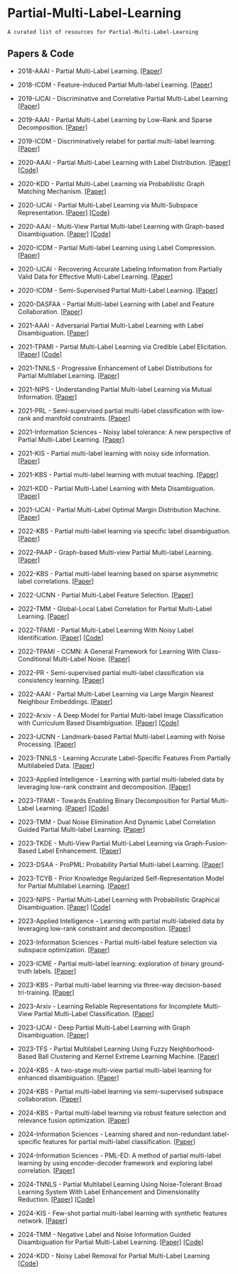 # Partial-Multi-Label-Learning
    A curated list of resources for Partial-Multi-Label-Learning
## Papers & Code
* 2018-AAAI - Partial Multi-Label Learning. [[Paper]](https://aaai.org/papers/11644-partial-multi-label-learning/)
- 2018-ICDM - Feature-induced Partial Multi-label Learning. [[Paper]](https://cs.gmu.edu/~carlotta/publications/ICDM18_fPML.pdf) 
* 2019-IJCAI - Discriminative and Correlative Partial Multi-Label Learning [[Paper]](https://www.ijcai.org/Proceedings/2019/0512.pdf)
- 2019-AAAI - Partial Multi-Label Learning by Low-Rank and Sparse Decomposition. [[Paper]](https://aaai.org/papers/05016-partial-multi-label-learning-by-low-rank-and-sparse-decomposition/)
* 2019-ICDM - Discriminatively relabel for partial multi-label learning. [[Paper]](https://ieeexplore.ieee.org/document/8970871)
- 2020-AAAI - Partial Multi-Label Learning with Label Distribution. [[Paper]](https://aaai.org/papers/06510-partial-multi-label-learning-with-label-distribution/) [[Code]](https://github.com/palm-ml/PML_LD)
* 2020-KDD - Partial Multi-Label Learning via Probabilistic Graph Matching Mechanism. [[Paper]](https://www.kdd.org/kdd2020/accepted-papers/view/partial-multi-label-learning-via-probabilistic-graph-matching-mechanism)
- 2020-IJCAI - Partial Multi-Label Learning via Multi-Subspace Representation. [[Paper]](https://www.ijcai.org/Proceedings/2020/0362.pdf) [[Code]](https://github.com/SZU-AdvTech-2022/046-Partial-Multi-label-Learning-via-Multi-subspace-Representation)
* 2020-AAAI - Multi-View Partial Multi-label Learning with Graph-based Disambiguation. [[Paper]](http://palm.seu.edu.cn/zhangml/files/AAAI'20b.pdf) [[Code]](https://palm.seu.edu.cn/zhangml/) 
- 2020-ICDM - Partial Multi-label Learning using Label Compression. [[Paper]](https://repository.kaust.edu.sa/server/api/core/bitstreams/eab71b27-5fb0-4ccb-b19f-ac8a393b377d/content)
* 2020-IJCAI - Recovering Accurate Labeling Information from Partially Valid Data for Effective Multi-Label Learning. [[Paper]](https://arxiv.org/pdf/2006.11488.pdf)
- 2020-ICDM - Semi-Supervised Partial Multi-Label Learning. [[Paper]](https://ieeexplore.ieee.org/abstract/document/9338377)
* 2020-DASFAA - Partial Multi-label Learning with Label and Feature Collaboration. [[Paper]](https://link.springer.com/chapter/10.1007/978-3-030-59410-7_41)
- 2021-AAAI - Adversarial Partial Multi-Label Learning with Label Disambiguation. [[Paper]](https://aaai.org/papers/10568-adversarial-partial-multi-label-learning-with-label-disambiguation/)
* 2021-TPAMI - Partial Multi-Label Learning via Credible Label Elicitation. [[Paper]](https://ieeexplore.ieee.org/document/9057438) [[Code]](https://palm.seu.edu.cn/zhangml/)
- 2021-TNNLS - Progressive Enhancement of Label Distributions for Partial Multilabel Learning. [[Paper]](https://ieeexplore.ieee.org/document/9615493)
* 2021-NIPS - Understanding Partial Multi-label Learning via Mutual Information. [[Paper]](https://proceedings.neurips.cc/paper/2021/file/217c0e01c1828e7279051f1b6675745d-Paper.pdf)
- 2021-PRL - Semi-supervised partial multi-label classification with low-rank and manifold constraints. [[Paper]](https://www.sciencedirect.com/science/article/pii/S0167865521002828)
* 2021-Information Sciences - Noisy label tolerance: A new perspective of Partial Multi-Label Learning. [[Paper]](https://www.sciencedirect.com/science/article/pii/S0020025520309294) 
- 2021-KIS - Partial multi-label learning with noisy side information. [[Paper]](https://link.springer.com/article/10.1007/s10115-020-01527-3)
* 2021-KBS - Partial multi-label learning with mutual teaching. [[Paper]](https://www.sciencedirect.com/science/article/pii/S095070512030753X)
- 2021-KDD - Partial Multi-Label Learning with Meta Disambiguation. [[Paper]](http://www.xiemk.pro/publication/kdd21-pmlmd.pdf)
* 2021-IJCAI - Partial Multi-Label Optimal Margin Distribution Machine. [[Paper]](https://www.ijcai.org/proceedings/2021/0303.pdf)
- 2022-KBS - Partial multi-label learning via specific label disambiguation. [[Paper]](https://www.sciencedirect.com/science/article/pii/S0950705122005391)
* 2022-PAAP - Graph-based Multi-view Partial Multi-label Learning. [[Paper]](https://ieeexplore.ieee.org/document/10010429/)
- 2022-KBS - Partial multi-label learning based on sparse asymmetric label correlations. [[Paper]](https://www.sciencedirect.com/science/article/pii/S0950705122002696) 
* 2022-IJCNN - Partial Multi-Label Feature Selection. [[Paper]](https://ieeexplore.ieee.org/abstract/document/9892133)
- 2022-TMM - Global-Local Label Correlation for Partial Multi-Label Learning. [[Paper]](https://ieeexplore.ieee.org/document/9343691)
* 2022-TPAMI - Partial Multi-Label Learning With Noisy Label Identification. [[Paper]](https://ieeexplore.ieee.org/abstract/document/9354590) [[Code]](http://milkxie.github.io/code/PMLNIcode.zip)
- 2022-TPAMI - CCMN: A General Framework for Learning With Class-Conditional Multi-Label Noise. [[Paper]](https://ieeexplore.ieee.org/document/9674931)
* 2022-PR - Semi-supervised partial multi-label classification via consistency learning. [[Paper]](https://www.sciencedirect.com/science/article/pii/S003132032200320X)
- 2022-AAAI - Partial Multi-Label Learning via Large Margin Nearest Neighbour Embeddings. [[Paper]](https://ojs.aaai.org/index.php/AAAI/article/download/20628/version/18925/20387)
* 2022-Arxiv - A Deep Model for Partial Multi-label Image Classification with Curriculum Based Disambiguation. [[Paper]](https://www.semanticscholar.org/paper/A-Deep-Model-for-Partial-Multi-Label-Image-with-Sun-Xie/74fab1d21cad37b2c4423b505151efd69f092bee) [[Code]](https://github.com/milkxie/PML-CDCR)
- 2023-IJCNN - Landmark-based Partial Multi-label Learning with Noise Processing. [[Paper]](https://ieeexplore.ieee.org/document/10191270)
* 2023-TNNLS - Learning Accurate Label-Specific Features From Partially Multilabeled Data. [[Paper]](https://ieeexplore.ieee.org/document/10043663)
- 2023-Applied Intelligence - Learning with partial multi-labeled data by leveraging low-rank constraint and decomposition. [[Paper]](https://link.springer.com/article/10.1007/s10489-022-03989-0)
* 2023-TPAMI - Towards Enabling Binary Decomposition for Partial Multi-Label Learning. [[Paper]](https://ieeexplore.ieee.org/document/10168295) [[Code]](https://palm.seu.edu.cn/zhangml/) 
- 2023-TMM - Dual Noise Elimination And Dynamic Label Correlation Guided Partial Multi-label Learning. [[Paper]](https://ieeexplore.ieee.org/document/10336552/authors#authors)
* 2023-TKDE - Multi-View Partial Multi-Label Learning via Graph-Fusion-Based Label Enhancement. [[Paper]](https://ieeexplore.ieee.org/document/9999508)
- 2023-DSAA - ProPML: Probability Partial Multi-label Learning. [[Paper]](https://ieeexplore.ieee.org/abstract/document/10302620)
* 2023-TCYB - Prior Knowledge Regularized Self-Representation Model for Partial Multilabel Learning. [[Paper]](https://ieeexplore.ieee.org/document/9533180)
- 2023-NIPS - Partial Multi-Label Learning with Probabilistic Graphical Disambiguation. [[Paper]](http://palm.seu.edu.cn/zhangml/files/NeurIPS'23c.pdf) [[Code]](https://palm.seu.edu.cn/zhangml/)
* 2023-Applied Intelligence - Learning with partial multi-labeled data by leveraging low-rank constraint and decomposition. [[Paper]](https://link.springer.com/article/10.1007/s10489-022-03989-0)
- 2023-Information Sciences - Partial multi-label feature selection via subspace optimization. [[Paper]](https://www.sciencedirect.com/science/article/pii/S0020025523011416)
* 2023-ICME - Partial multi-label learning: exploration of binary ground-truth labels. [[Paper]](https://ieeexplore.ieee.org/abstract/document/10219613/footnotes#footnotes)
- 2023-KBS - Partial multi-label learning via three-way decision-based tri-training. [[Paper]](https://www.sciencedirect.com/science/article/pii/S0950705123004938)
* 2023-Arxiv - Learning Reliable Representations for Incomplete Multi-View Partial Multi-Label Classification. [[Paper]](https://www.semanticscholar.org/paper/Learning-Reliable-Representations-for-Incomplete-Liu-Wen/3b8104927237d2eee35fecee648b8606b165ea74)
- 2023-IJCAI - Deep Partial Multi-Label Learning with Graph Disambiguation. [[Paper]](https://www.ijcai.org/proceedings/2023/0479.pdf)
* 2023-TFS - Partial Multilabel Learning Using Fuzzy Neighborhood-Based Ball Clustering and Kernel Extreme Learning Machine. [[Paper]](https://ieeexplore.ieee.org/document/9954218)
- 2024-KBS - A two-stage multi-view partial multi-label learning for enhanced disambiguation. [[Paper]](https://www.sciencedirect.com/science/article/pii/S0950705124003150)
* 2024-KBS - Partial multi-label learning via semi-supervised subspace collaboration. [[Paper]](https://www.sciencedirect.com/science/article/pii/S0950705124000790)
- 2024-KBS - Partial multi-label learning via robust feature selection and relevance fusion optimization. [[Paper]](https://www.sciencedirect.com/science/article/pii/S0950705123011139)
* 2024-Information Sciences - Learning shared and non-redundant label-specific features for partial multi-label classification. [[Paper]](https://www.sciencedirect.com/science/article/pii/S0020025523015025)
- 2024-Information Sciences - PML-ED: A method of partial multi-label learning by using encoder-decoder framework and exploring label correlation. [[Paper]](https://www.sciencedirect.com/science/article/pii/S0020025524000781)
* 2024-TNNLS - Partial Multilabel Learning Using Noise-Tolerant Broad Learning System With Label Enhancement and Dimensionality Reduction. [[Paper]](https://xplorestaging.ieee.org/document/10416802) [[Code]](https://markwalton-tu.github.io/)
- 2024-KIS - Few-shot partial multi-label learning with synthetic features network. [[Paper]](https://link.springer.com/article/10.1007/s10115-023-01988-2)
* 2024-TMM - Negative Label and Noise Information Guided Disambiguation for Partial Multi-Label Learning. [[Paper]](https://ieeexplore.ieee.org/document/10533859) [[Code]](https://github.com/zhongjingyu1/Negative-Label-and-Noise-Feature-Guided-Disambiguation-for-Partial-Multi-Label-Learning)
- 2024-KDD - Noisy Label Removal for Partial Multi-Label Learning [[Code]](https://github.com/Yangfc-ML/NLR)
